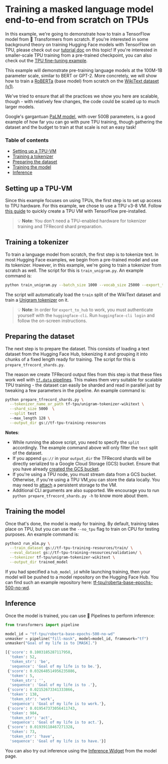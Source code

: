 # Training a masked language model end-to-end from scratch on TPUs

In this example, we're going to demonstrate how to train a TensorFlow model from 🤗 Transformers from scratch. If you're interested in some background theory on training Hugging Face models with TensorFlow on TPU, please check out our 
[tutorial doc](https://hf-mirror.com/docs/transformers/main/perf_train_tpu_tf) on this topic!
If you're interested in smaller-scale TPU training from a pre-trained checkpoint, you can also check out the  [TPU fine-tuning example](https://colab.research.google.com/github/huggingface/notebooks/blob/main/examples/tpu_training-tf.ipynb).

This example will demonstrate pre-training language models at the 100M-1B parameter scale, similar to BERT or GPT-2. More concretely, we will show how to train a [RoBERTa](https://hf-mirror.com/docs/transformers/model_doc/roberta) (base model) from scratch on the [WikiText dataset (v1)](https://hf-mirror.com/datasets/wikitext).

We've tried to ensure that all the practices we show you here are scalable, though - with relatively few changes, the code could be scaled up to much larger models. 

Google's gargantuan [PaLM model](https://arxiv.org/abs/2204.02311), with
over 500B parameters, is a good example of how far you can go with pure TPU training, though gathering the dataset and the budget to train at that scale is not an easy task!

### Table of contents 

- [Setting up a TPU-VM](#setting-up-a-tpu-vm)
- [Training a tokenizer](#training-a-tokenizer)
- [Preparing the dataset](#preparing-the-dataset)
- [Training the model](#training-the-model)
- [Inference](#inference)

## Setting up a TPU-VM

Since this example focuses on using TPUs, the first step is to set up access to TPU hardware. For this example, we chose to use a TPU v3-8 VM. Follow [this guide](https://cloud.google.com/tpu/docs/run-calculation-tensorflow) to quickly create a TPU VM with TensorFlow pre-installed. 

> 💡 **Note**: You don't need a TPU-enabled hardware for tokenizer training and TFRecord shard preparation.

## Training a tokenizer

To train a language model from scratch, the first step is to tokenize text. In most Hugging Face examples, we begin from a pre-trained model and use its tokenizer. However, in this example, we're going to train a tokenizer from scratch as well. The script for this is `train_unigram.py`. An example command is:

```bash 
python train_unigram.py --batch_size 1000 --vocab_size 25000 --export_to_hub
```

The script will automatically load the `train` split of the WikiText dataset and train a [Unigram tokenizer](https://hf-mirror.com/course/chapter6/7?fw=pt) on it.

> 💡 **Note**: In order for `export_to_hub` to work, you must authenticate yourself with the `huggingface-cli`. Run `huggingface-cli login` and follow the on-screen instructions.

## Preparing the dataset

The next step is to prepare the dataset. This consists of loading a text dataset from the Hugging Face Hub, tokenizing it and grouping it into chunks of a fixed length ready for training. The script for this is `prepare_tfrecord_shards.py`.

The reason we create TFRecord output files from this step is that these files work well with [`tf.data` pipelines](https://www.tensorflow.org/guide/data_performance). This makes them very suitable for scalable TPU training - the dataset can easily be sharded and read in parallel just by tweaking a few parameters in the pipeline. An example command is:

```bash
python prepare_tfrecord_shards.py \
  --tokenizer_name_or_path tf-tpu/unigram-tokenizer-wikitext \
  --shard_size 5000  \
  --split test 
  --max_length 128 \
  --output_dir gs://tf-tpu-training-resources
```

**Notes**:

* While running the above script, you need to specify the `split` accordingly. The example command above will only filter the `test` split of the dataset. 
* If you append `gs://` in your `output_dir` the TFRecord shards will be directly serialized to a Google Cloud Storage (GCS) bucket. Ensure that you have already [created the GCS bucket](https://cloud.google.com/storage/docs). 
* If you're using a TPU node, you must stream data from a GCS bucket. Otherwise, if you're using a TPU VM,you can store the data locally. You may need to [attach](https://cloud.google.com/tpu/docs/setup-persistent-disk) a persistent storage to the VM. 
* Additional CLI arguments are also supported. We encourage you to run `python prepare_tfrecord_shards.py -h` to know more about them.

## Training the model

Once that's done, the model is ready for training. By default, training takes place on TPU, but you can use the `--no_tpu` flag to train on CPU for testing purposes. An example command is:

```bash
python3 run_mlm.py \
  --train_dataset gs://tf-tpu-training-resources/train/ \
  --eval_dataset gs://tf-tpu-training-resources/validation/ \
  --tokenizer tf-tpu/unigram-tokenizer-wikitext \
  --output_dir trained_model  
```

If you had specified a `hub_model_id` while launching training, then your model will be pushed to a model repository on the Hugging Face Hub. You can find such an example repository here:
[tf-tpu/roberta-base-epochs-500-no-wd](https://hf-mirror.com/tf-tpu/roberta-base-epochs-500-no-wd).

## Inference

Once the model is trained, you can use 🤗 Pipelines to perform inference:

```python
from transformers import pipeline

model_id = "tf-tpu/roberta-base-epochs-500-no-wd"
unmasker = pipeline("fill-mask", model=model_id, framework="tf")
unmasker("Goal of my life is to [MASK].")

[{'score': 0.1003185287117958,
  'token': 52,
  'token_str': 'be',
  'sequence': 'Goal of my life is to be.'},
 {'score': 0.032648514956235886,
  'token': 5,
  'token_str': '',
  'sequence': 'Goal of my life is to .'},
 {'score': 0.02152673341333866,
  'token': 138,
  'token_str': 'work',
  'sequence': 'Goal of my life is to work.'},
 {'score': 0.019547373056411743,
  'token': 984,
  'token_str': 'act',
  'sequence': 'Goal of my life is to act.'},
 {'score': 0.01939118467271328,
  'token': 73,
  'token_str': 'have',
  'sequence': 'Goal of my life is to have.'}]
```

You can also try out inference using the [Inference Widget](https://hf-mirror.com/tf-tpu/roberta-base-epochs-500-no-wd?text=Goal+of+my+life+is+to+%5BMASK%5D.) from the model page.